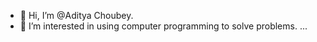 - 👋 Hi, I’m @Aditya Choubey.
- 👀 I’m interested in using computer programming to solve problems. ...

<!---
AdityaChoubey2009/AdityaChoubey2009 is a ✨ special ✨ repository because its `README.md` (this file) appears on your GitHub profile.
You can click the Preview link to take a look at your changes.
--->

